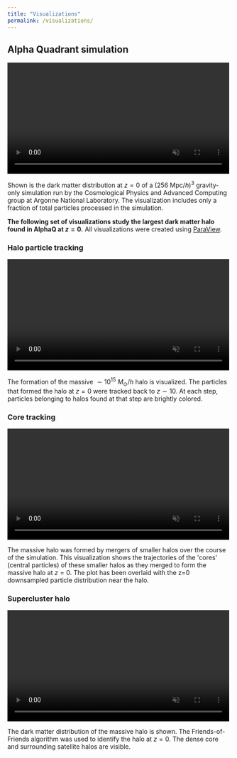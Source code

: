 ```yaml
---
title: "Visualizations"
permalink: /visualizations/
---
```

## Alpha Quadrant simulation

<video width="500" autoplay loop muted playsinline>
    <source src="/media/AlphaQ_499_downsampledp.webm" type="video/webm">
    Your browser does not support the video tag.
</video>

Shown is the dark matter distribution at $z=0$ of a $(256\ \mathrm{Mpc}/h)^3$ gravity-only simulation run by the Cosmological Physics and Advanced Computing group at Argonne National Laboratory. 
The visualization includes only a fraction of total particles processed in the simulation.

**The following set of visualizations study the largest dark matter halo found in AlphaQ at $z=0$.**
All visualizations were created using [ParaView](https://www.paraview.org/).

### Halo particle tracking

<video width="500" controls muted>
    <source src="/media/AlphaQ_halo_formation.webm" type="video/webm">
    Your browser does not support the video tag.
</video>

The formation of the massive $\sim 10^{15}$ $M_\odot/h$ halo is visualized.
The particles that formed the halo at $z=0$ were tracked back to $z \sim 10$.
At each step, particles belonging to halos found at that step are brightly colored.

### Core tracking

<video width="500" controls muted>
    <source src="/media/AlphaQ_core_tracking.webm" type="video/webm">
    Your browser does not support the video tag.
</video>

The massive halo was formed by mergers of smaller halos over the course of the simulation.
This visualization shows the trajectories of the 'cores' (central particles) of these smaller halos as they merged to form the massive halo at $z=0$.
The plot has been overlaid with the z=0 downsampled particle distribution near the halo.

### Supercluster halo

<video width="500" controls muted>
    <source src="/media/AlphaQ_halo.webm" type="video/webm">
    Your browser does not support the video tag.
</video>

The dark matter distribution of the massive halo is shown. 
The Friends-of-Friends algorithm was used to identify the halo at $z=0$.
The dense core and surrounding satellite halos are visible.